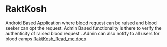 # RaktKosh
Android Based Application where blood request can be raised and blood seeker can opt the request. Admin Based functionality is there to verify the authenticity of raised blood request . Admin can also notify to all users for blood camps 
[RaktKosh_Read_me.docx](https://github.com/ayushbarnwal/RaktKosh/files/11361335/RaktKosh_Read_me.docx)
